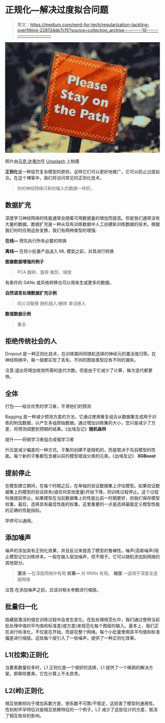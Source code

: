 # 正规化—解决过度拟合问题

> 原文：<https://medium.com/nerd-for-tech/regularization-tackling-overfitting-228134de7cf5?source=collection_archive---------10----------------------->

![](img/c2a1e71265adc8d894f34e8778263abd.png)

照片由[马克·达弗尔](https://unsplash.com/@2mduffel?utm_source=unsplash&utm_medium=referral&utm_content=creditCopyText)在 [Unsplash](https://unsplash.com/s/photos/rules-and-regulations?utm_source=unsplash&utm_medium=referral&utm_content=creditCopyText) 上拍摄

**正则化**是一种惩罚复杂模型的原则，这样它们可以更好地推广。它可以防止过度拟合。在这个博客中，我们将访问常见的正则化技术。

> 你的神经网络只和你输入的数据一样好。

## 数据扩充

深度学习神经网络的性能通常会随着可用数据量的增加而提高。但是我们通常没有大量的数据。数据扩充是一种从现有训练数据中人工创建新训练数据的技术。根据我们何时应用这些变换，我们有两种类型的增强:

**在线—** 预先执行所有必要的转换

**离线—** 在将小批量产品送入 ML 模型之前，对其进行转换

**图像数据增强的例子**

> PCA
> 翻转、旋转
> 裁剪、缩放

有条件的 GANs 或风格转移也可以用来生成更多的数据。

**自然语言处理数据扩充示例**

> 同义词替换
> 随机插入/删除
> 单词嵌入

**数值数据示例**

> 重击

## 拒绝传统社会的人

Dropout 是一种正则化技术，在训练期间将随机选择的神经元的激活值归零。在神经网络中，每一层都实现了丢失。不同的图层类型应有不同的漏失。

注意:退出将增加收敛所需的迭代次数。但是由于它减少了计算，每次迭代都更快。

## 全体

打包——结合优秀的学习者，平滑他们的预测

Bagging 是一种减少预测方差的方法，它通过使用重复组合从数据集生成用于训练的附加数据，以产生多组原始数据。通过增加训练集的大小，您只是减少了方差，将预测调整到预期的结果。《出埃及记》**随机森林**

提升——将弱学习者组合成强学习者

升压是减少偏差的一种方式。子集的创建不是随机的，而是取决于先前模型的性能。每个新的子集都包含被以前的模型错误分类的元素。《出埃及记》 **XGBoost**

## 提前停止

在模型建立期间，在每个时期之后，在单独的验证数据集上评估模型。如果验证数据集上的模型的验证损失(或任何其他度量)开始下降，则训练过程停止。这个过程叫做提前停止。如果模型在当前数据集上的性能比前一时期更好，则我们保存模型权重。最后，选择具有最佳性能的权重。这里重要的一点是选择最能定义模型性能的正确的性能指标。

早停可以通用。

## 添加噪声

噪声的添加具有正则化效果，并且反过来提高了模型的鲁棒性。噪声(高斯噪声)阻止模型记忆训练样本。一般在输入层加噪声，但不限于。它可以随机添加到网络的其他部分。

> **激活** —在深度网络中有用
> **权重—** 对 RNNs 有用。
> **梯度** —适用于深度全连接网络

注意:在添加噪声之前，应该对相关参数进行缩放。

## **批量归一化**

隐藏层激活的值在训练过程中会发生变化。在批处理规范化中，我们通过使用当前批处理中值的平均值和标准差(或方差)来规范化每个图层的输入。基本上，我们正在进行标准化，不仅是在开始，而是在整个网络。每个小批量使用其平均值和标准偏差进行缩放。这给每个层引入了一些噪声，提供了一种正则化效果。

## L1(拉索)正则化

当要素数量较多时，L1 正则化是一个很好的选择，L1 提供了一个稀疏的解决方案，即移除要素。它在计算上不太昂贵。

## L2(岭)正则化

相互依赖倾向于增加系数方差，使系数不可靠/不稳定，这损害了模型的通用性。性别和怀孕特征对是相互依赖特征的一个例子。L2 减少了这些估计的方差，抵消了相互依存的影响。
